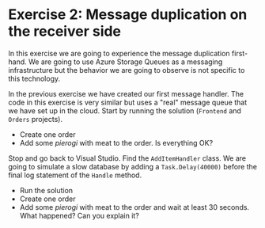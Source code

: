 # Exercise 2: Message duplication on the receiver side

In this exercise we are going to experience the message duplication first-hand. We are going to use Azure Storage Queues as a messaging infrastructure but the behavior we are going to observe is not specific to this technology. 

In the previous exercise we have created our first message handler. The code in this exercise is very similar but uses a "real" message queue that we have set up in the cloud. Start by running the solution (`Frontend` and `Orders` projects).

- Create one order
- Add some *pierogi* with meat to the order. Is everything OK?

Stop and go back to Visual Studio. Find the `AddItemHandler` class. We are going to simulate a slow database by adding a `Task.Delay(40000)` before the final log statement of the `Handle` method.

- Run the solution
- Create one order
- Add some *pierogi* with meat to the order and wait at least 30 seconds. What happened? Can you explain it?